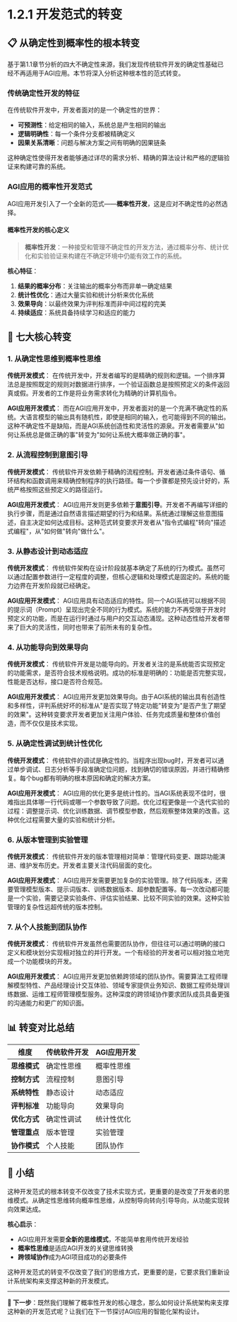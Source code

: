 # 1.2.1 开发范式的转变

## 📋 从确定性到概率性的根本转变

基于第1.1章节分析的四大不确定性来源，我们发现传统软件开发的确定性基础已经不再适用于AGI应用。本节将深入分析这种根本性的范式转变。

### 传统确定性开发的特征

在传统软件开发中，开发者面对的是一个确定性的世界：
- **可预测性**：给定相同的输入，系统总是产生相同的输出
- **逻辑明确性**：每一个条件分支都被精确定义
- **因果关系清晰**：问题与解决方案之间有明确的因果链条

这种确定性使得开发者能够通过详尽的需求分析、精确的算法设计和严格的逻辑验证来构建可靠的系统。

### AGI应用的概率性开发范式

AGI应用开发引入了一个全新的范式——**概率性开发**，这是应对不确定性的必然选择。

#### 概率性开发的核心定义

> **概率性开发**：一种接受和管理不确定性的开发方法，通过概率分布、统计优化和实验验证来构建在不确定环境中仍能有效工作的系统。

**核心特征**：
1. **结果的概率分布**：关注输出的概率分布而非单一确定结果
2. **统计性优化**：通过大量实验和统计分析来优化系统
3. **效果导向**：以最终效果为评判标准而非中间过程的完美
4. **持续适应**：系统具备持续学习和适应的能力

## 🔄 七大核心转变

### 1. 从确定性思维到概率性思维

**传统开发模式**：
在传统开发中，开发者编写的是精确的规则和逻辑。一个排序算法总是按照既定的规则对数据进行排序，一个验证函数总是按照预定义的条件返回真或假。开发者的工作是将业务需求转化为精确的计算机指令。

**AGI应用开发模式**：
而在AGI应用开发中，开发者面对的是一个充满不确定性的系统。大语言模型的输出具有随机性，即使是相同的输入，也可能得到不同的输出。这种不确定性不是缺陷，而是AGI系统创造性和灵活性的源泉。开发者需要从"如何让系统总是做正确的事"转变为"如何让系统大概率做正确的事"。

### 2. 从流程控制到意图引导

**传统开发模式**：
传统软件开发依赖于精确的流程控制。开发者通过条件语句、循环结构和函数调用来精确控制程序的执行路径。每一个步骤都是预先设计好的，系统严格按照这些预定义的路径运行。

**AGI应用开发模式**：
AGI应用开发则更多依赖于**意图引导**。开发者不再编写详细的执行步骤，而是通过自然语言描述期望的行为和结果。系统通过理解这些意图描述，自主决定如何达成目标。这种范式转变要求开发者从"指令式编程"转向"描述式编程"，从"如何做"转向"做什么"。

### 3. 从静态设计到动态适应

**传统开发模式**：
传统软件架构在设计阶段就基本确定了系统的行为模式。虽然可以通过配置参数进行一定程度的调整，但核心逻辑和处理模式是固定的。系统的能力边界在开发阶段就已经确定。

**AGI应用开发模式**：
AGI应用具有动态适应的特性。同一个AGI系统可以根据不同的提示词（Prompt）呈现出完全不同的行为模式。系统的能力不再受限于开发时预定义的功能，而是在运行时通过与用户的交互动态涌现。这种动态性给开发者带来了巨大的灵活性，同时也带来了前所未有的复杂性。

### 4. 从功能导向到效果导向

**传统开发模式**：
传统软件开发是功能导向的。开发者关注的是系统能否实现预定的功能需求，是否符合技术规格说明。成功的标准是明确的：功能是否完整实现，性能是否达标，接口是否符合规范。

**AGI应用开发模式**：
AGI应用开发更加效果导向。由于AGI系统的输出具有创造性和多样性，评判系统好坏的标准从"是否实现了特定功能"转变为"是否产生了期望的效果"。这种转变要求开发者更加关注用户体验、任务完成质量和整体价值创造，而不仅仅是技术实现。

### 5. 从确定性调试到统计性优化

**传统开发模式**：
传统软件的调试是确定性的。当程序出现bug时，开发者可以通过单步调试、日志分析等手段准确定位问题，找到确切的错误原因，并进行精确修复。每个bug都有明确的根本原因和确定的解决方案。

**AGI应用开发模式**：
AGI应用的优化更多是统计性的。当AGI系统表现不佳时，很难指出具体哪一行代码或哪一个参数导致了问题。优化过程更像是一个迭代实验的过程：调整提示词、优化训练数据、调节模型参数，然后观察整体效果的改善。这种优化过程需要大量的实验和统计分析。

### 6. 从版本管理到实验管理

**传统开发模式**：
传统软件开发的版本管理相对简单：管理代码变更、跟踪功能演进、维护发布历史。开发者主要关注代码层面的变化。

**AGI应用开发模式**：
AGI应用开发需要更加复杂的实验管理。除了代码版本，还需要管理模型版本、提示词版本、训练数据版本、超参数配置等。每一次改动都可能是一个实验，需要记录实验条件、评估实验结果、比较不同实验的效果。这种实验管理的复杂性远超传统的版本控制。

### 7. 从个人技能到团队协作

**传统开发模式**：
传统软件开发虽然也需要团队协作，但往往可以通过明确的接口定义和模块划分实现相对独立的并行开发。一个有经验的开发者可以相对独立地完成一个功能模块的开发。

**AGI应用开发模式**：
AGI应用开发更加依赖跨领域的团队协作。需要算法工程师理解模型特性、产品经理设计交互体验、领域专家提供业务知识、数据工程师处理训练数据、运维工程师管理模型服务。这种深度的跨领域协作要求团队成员具备更强的沟通能力和更广的知识面。

## 📊 转变对比总结

| 维度 | 传统软件开发 | AGI应用开发 |
|------|-------------|-------------|
| **思维模式** | 确定性思维 | 概率性思维 |
| **控制方式** | 流程控制 | 意图引导 |
| **系统特性** | 静态设计 | 动态适应 |
| **评判标准** | 功能导向 | 效果导向 |
| **优化方式** | 确定性调试 | 统计性优化 |
| **管理重点** | 版本管理 | 实验管理 |
| **协作模式** | 个人技能 | 团队协作 |

## 🎯 小结

这种开发范式的根本转变不仅改变了技术实现方式，更重要的是改变了开发者的思维模式。从确定性思维转向概率性思维，从控制导向转向引导导向，从功能实现转向效果达成。

**核心启示**：
- AGI应用开发需要**全新的思维模式**，不能简单套用传统开发经验
- **概率性思维**是适应AGI开发的关键思维转换
- **跨领域协作**成为AGI项目成功的必要条件

这种开发范式的转变不仅改变了我们的思维方式，更重要的是，它要求我们重新设计系统架构来支撑这种新的开发模式。

---

**🔗 下一步**：既然我们理解了概率性开发的核心理念，那么如何设计系统架构来支撑这种新的开发范式呢？让我们在下一节探讨AGI应用的智能化架构设计。